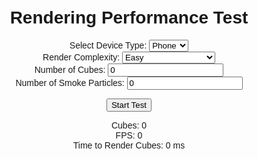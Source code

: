 <!DOCTYPE html>
<html lang="en">
<head>
  <meta charset="UTF-8">
  <meta name="viewport" content="width=device-width, initial-scale=1.0">
  <title>Device Performance Test</title>
  <style>
    body {
      font-family: Arial, sans-serif;
      text-align: center;
      padding: 20px;
    }

    #result, #fpsDisplay, #cubeCountDisplay, #timeToRender {
      margin-top: 20px;
    }
  </style>
</head>
<body>
  <h1>Rendering Performance Test</h1>
  
  <div id="settings">
    <label>Select Device Type:</label>
    <select id="deviceType">
      <option value="phone">Phone</option>
      <option value="laptop">Laptop</option>
      <option value="pc">PC</option>
      <option value="tablet">Tablet</option>
    </select>
  </div>

  <div>
    <label>Render Complexity:</label>
    <select id="complexity">
      <option value="easy">Easy</option>
      <option value="medium">Medium</option>
      <option value="hard">Hard</option>
      <option value="superHard">Super Hard (Custom)</option>
    </select>
  </div>

  <div>
    <label>Number of Cubes:</label>
    <input type="number" id="cubeCount" min="0" value="0">
  </div>

  <div>
    <label>Number of Smoke Particles:</label>
    <input type="number" id="smokeCount" min="0" value="0">
  </div>

  <button onclick="startTest()">Start Test</button>

  <div id="cubeCountDisplay">Cubes: 0</div>
  <div id="fpsDisplay">FPS: 0</div>
  <div id="timeToRender">Time to Render Cubes: 0 ms</div>
  <div id="result"></div>

  <script src="https://cdnjs.cloudflare.com/ajax/libs/three.js/r128/three.min.js"></script>
  
  <script>
    let renderer, scene, camera;
    let maxFPS = 0;
    let cubes = [];
    let smokeParticles = [];
    let cubesRendered = 0;
    let testRunning = false;
    let testStartTime, startCubeRenderTime;
    const testDuration = 60000; // Run test for 60 seconds
    let fpsMeter, cubeRenderTime;

    // Initialize the 3D scene
    function init() {
      const canvas = document.createElement('canvas');
      document.body.appendChild(canvas);
      renderer = new THREE.WebGLRenderer({ antialias: true, canvas });
      renderer.setSize(window.innerWidth, window.innerHeight);

      scene = new THREE.Scene();
      camera = new THREE.PerspectiveCamera(75, window.innerWidth / window.innerHeight, 0.1, 1000);
      camera.position.z = 5;
    }

    function getDeviceType() {
      return document.getElementById('deviceType').value;
    }

    function startTest() {
      const deviceType = getDeviceType();
      const complexity = document.getElementById('complexity').value;
      const numCubes = parseInt(document.getElementById('cubeCount').value);
      const numSmoke = parseInt(document.getElementById('smokeCount').value);

      if (isNaN(numCubes) || numCubes <= 0 || isNaN(numSmoke) || numSmoke <= 0) {
        alert("Please enter valid values for cubes and smoke particles.");
        return;
      }

      resetTest();
      createCubes(numCubes);
      createSmoke(numSmoke);

      let waitTime = (complexity === "superHard") ? Math.max(10000, numCubes * 5) : 10000; // Wait based on complexity or custom inputs
      setTimeout(startFPSMeter, waitTime); // Wait before starting FPS test
    }

    function resetTest() {
      // Clear the scene
      while (scene.children.length > 0) {
        scene.remove(scene.children[0]);
      }
      cubes = [];
      smokeParticles = [];
      cubesRendered = 0;
      maxFPS = 0;
      testRunning = false;
      document.getElementById('cubeCountDisplay').innerText = 'Cubes: 0';
      document.getElementById('fpsDisplay').innerText = 'FPS: 0';
      document.getElementById('timeToRender').innerText = 'Time to Render Cubes: 0 ms';
      document.getElementById('result').innerText = '';
    }

    function createCubes(numCubes) {
      startCubeRenderTime = Date.now();
      let cubeInterval = setInterval(() => {
        if (cubesRendered < numCubes) {
          const geometry = new THREE.BoxGeometry();
          const material = new THREE.MeshBasicMaterial({ color: Math.random() * 0xffffff });
          const cube = new THREE.Mesh(geometry, material);
          cube.position.x = (Math.random() - 0.5) * 10;
          cube.position.y = (Math.random() - 0.5) * 10;
          cube.position.z = (Math.random() - 0.5) * 10;
          cube.rotationSpeed = Math.random() * 0.05 + 0.01;
          scene.add(cube);
          cubes.push(cube);
          cubesRendered++;
          document.getElementById('cubeCountDisplay').innerText = `Cubes: ${cubesRendered}`;
        } else {
          clearInterval(cubeInterval);
          cubeRenderTime = Date.now() - startCubeRenderTime;
          document.getElementById('timeToRender').innerText = `Time to Render Cubes: ${cubeRenderTime} ms`;
        }
      }, 10);
    }

    function createSmoke(numSmoke) {
      for (let i = 0; i < numSmoke; i++) {
        const geometry = new THREE.SphereGeometry(0.2, 32, 32);
        const material = new THREE.MeshBasicMaterial({ color: 0x808080, opacity: 0.5, transparent: true });
        const smoke = new THREE.Mesh(geometry, material);
        smoke.position.x = (Math.random() - 0.5) * 10;
        smoke.position.y = (Math.random() - 0.5) * 10;
        smoke.position.z = (Math.random() - 0.5) * 10;
        scene.add(smoke);
        smokeParticles.push(smoke);
      }
    }

    function startFPSMeter() {
      testRunning = true;
      fpsMeter = new FPSMeter(getDeviceType());
      testStartTime = Date.now();
      renderer.setAnimationLoop(() => {
        if (testRunning) {
          renderScene();
          updateCubes();  // Spin the cubes
          const fps = fpsMeter.getFPS();
          if (fps > maxFPS) {
            maxFPS = fps;
          }
          document.getElementById('fpsDisplay').innerText = `FPS: ${fps}`;
          if (Date.now() - testStartTime >= testDuration) {
            endTest();
          }
        }
      });
    }

    function renderScene() {
      renderer.render(scene, camera);
    }

    function updateCubes() {
      cubes.forEach(cube => {
        cube.rotation.x += cube.rotationSpeed;
        cube.rotation.y += cube.rotationSpeed;
      });
    }

    function endTest() {
      testRunning = false;
      document.getElementById('result').innerText = `Test Finished! Highest FPS: ${maxFPS}`;
    }

    class FPSMeter {
      constructor(deviceType) {
        this.lastTime = performance.now();
        this.frames = 0;
        this.fps = 0;
        this.deviceType = deviceType;
      }

      getFPS() {
        const now = performance.now();
        const delta = now - this.lastTime;

        if (delta >= 1000) {
          this.fps = Math.round((this.frames / delta) * 1000);
          this.frames = 0;
          this.lastTime = now;
        }

        if (this.deviceType === 'tablet') {
          return Math.round(this.fps * 0.8); // FPS smoothing for tablets
        }
        this.frames++;
        return this.fps;
      }
    }

    // Initialize the scene
    init();

  </script>
</body>
</html>
